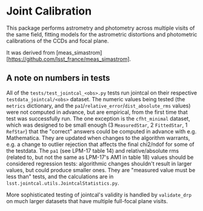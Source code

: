 # Joint Calibration

This package performs astrometry and photometry across multiple visits of the same field, fitting models for the astrometric distortions and photometric calibrations of the CCDs and focal plane.

It was derived from [meas_simastrom][https://github.com/lsst_france/meas_simastrom].

## A note on numbers in tests

All of the `tests/test_jointcal_<obs>.py` tests run jointcal on their respective `testdata_jointcal/<obs>` dataset.
The numeric values being tested (the `metrics` dictionary, and the `pa1`/`relative_error`/`dist_absolute_rms` values) were not computed in advance, but are empirical, from the first time that test was successfully run.
The one exception is the `cfht_minimal` dataset, which was designed to be small enough (3 `MeasuredStar`, 2 `FittedStar`, 1 `RefStar`) that the "correct" answers could be computed in advance with e.g. Mathematica.
They are updated when changes to the algorithm warrants, e.g. a change to outlier rejection that affects the final chi2/ndof for some of the testdata.
The `pa1` (see LPM-17 table 14) and relative/absolute rms (related to, but not the same as LPM-17's AM1 in table 18) values should be considered regression tests: algorithmic changes shouldn't result in larger values, but could produce smaller ones.
They are "measured value must be less than" tests, and the calculations are in `lsst.jointcal.utils.JointcalStatistics.py`.

More sophisticated testing of jointcal's validity is handled by `validate_drp` on much larger datasets that have multiple full-focal plane visits.
